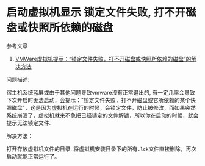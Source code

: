 # 启动虚拟机显示 锁定文件失败, 打不开磁盘或快照所依赖的磁盘

参考文章

1. [VMWare虚拟机提示：“锁定文件失败，打不开磁盘或快照所依赖的磁盘”的解决方法](https://www.ssdax.com/2014.html)

问题描述:

宿主机系统蓝屏或由于其他问题导致vmware没有正常退出的, 有一定几率会导致下次开启时无法启动，会提示："锁定文件失败，打不开磁盘或它所依赖的某个快照磁盘"，这是因为虚拟机在运行的时候，会锁定文件，防止被修改，而如果突然系统崩溃了，虚拟机就来不急把已经锁定的文件解锁，所以你在启动的时候，就会提示无法锁定文件.

解决方法：

打开存放虚拟机文件的目录, 将虚拟机安装目录下的所有`.lck`文件直接删除，再次启动就能正常运行了。
